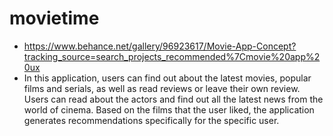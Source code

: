 # movietime
- https://www.behance.net/gallery/96923617/Movie-App-Concept?tracking_source=search_projects_recommended%7Cmovie%20app%20ux
- In this application, users can find out about the latest movies, popular films and serials, as well as read reviews or leave their own review. Users can read about the actors and find out all the latest news from the world of cinema. Based on the films that the user liked, the application generates recommendations specifically for the specific user.
